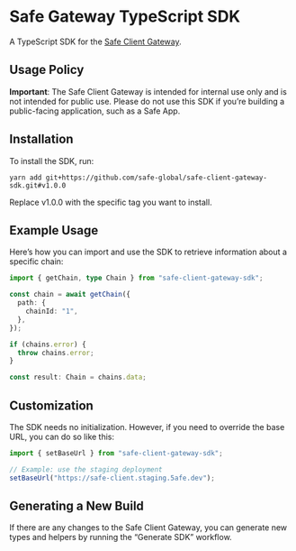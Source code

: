 # Safe Gateway TypeScript SDK

A TypeScript SDK for the [Safe Client Gateway](https://github.com/safe-global/safe-client-gateway).

## Usage Policy

**Important**: The Safe Client Gateway is intended for internal use only and is not intended for public use. Please do not use this SDK if you’re building a public-facing application, such as a Safe App.

## Installation

To install the SDK, run:

```shell
yarn add git+https://github.com/safe-global/safe-client-gateway-sdk.git#v1.0.0
```

Replace v1.0.0 with the specific tag you want to install.

## Example Usage

Here’s how you can import and use the SDK to retrieve information about a specific chain:

```ts
import { getChain, type Chain } from "safe-client-gateway-sdk";

const chain = await getChain({
  path: {
    chainId: "1",
  },
});

if (chains.error) {
  throw chains.error;
}

const result: Chain = chains.data;
```

## Customization

The SDK needs no initialization. However, if you need to override the base URL, you can do so like this:

```ts
import { setBaseUrl } from "safe-client-gateway-sdk";

// Example: use the staging deployment
setBaseUrl("https://safe-client.staging.5afe.dev");
```

## Generating a New Build

If there are any changes to the Safe Client Gateway, you can generate new types and helpers by running the “Generate SDK” workflow.
